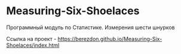 # Measuring-Six-Shoelaces
Программный модуль по Статистике. Измерения шести шнурков

Ссылка на проект - https://berezdon.github.io/Measuring-Six-Shoelaces/index.html
